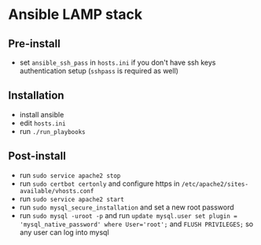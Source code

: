 # Ansible LAMP stack

## Pre-install
- set `ansible_ssh_pass` in `hosts.ini` if you don't have ssh keys authentication setup (`sshpass` is required as well)

## Installation
- install ansible
- edit `hosts.ini`
- run `./run_playbooks`

## Post-install
- run `sudo service apache2 stop`
- run `sudo certbot certonly` and configure https in `/etc/apache2/sites-available/vhosts.conf`
- run `sudo service apache2 start`
- run `sudo mysql_secure_installation` and set a new root password
- run `sudo mysql -uroot -p` and run `update mysql.user set plugin = 'mysql_native_password' where User='root';` and `FLUSH PRIVILEGES;` so any user can log into mysql

